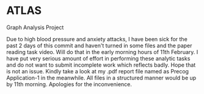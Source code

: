 # ATLAS
Graph Analysis Project

Due to high blood pressure and anxiety attacks, I have been sick for the past 2 days of this commit and haven't turned in some files and the paper reading task video. Will do that in the early morning hours of 11th February. I have put very serious amount of effort in performing these analytic tasks and do not want to submit incomplete work which reflects badly. Hope that is not an issue. Kindly take a look at my .pdf report file named as Precog Application-1 in the meanwhile. All files in a structured manner would be up by 11th morning. Apologies for the inconvenience.
